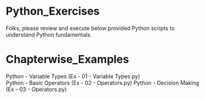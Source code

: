 # Python_Exercises

  Folks, please review and execute below provided Python scripts to understand Python fundamentals.
 
# Chapterwise_Examples

  Python - Variable Types (Ex - 01 - Variable Types.py)  
  Python - Basic Operators (Ex - 02 - Operators.py)
  Python - Decision Making (Ex - 03 - Operators.py)

  
